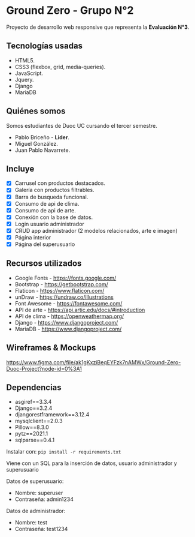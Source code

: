 # Ground Zero - Grupo N°2

Proyecto de desarrollo web responsive que representa la **Evaluación N°3**.

## Tecnologías usadas

- HTML5.
- CSS3 (flexbox, grid, media-queries).
- JavaScript.
- Jquery.
- Django
- MariaDB

## Quiénes somos

Somos estudiantes de Duoc UC cursando el tercer semestre.

- Pablo Briceño - **Lider**.
- Miguel González.
- Juan Pablo Navarrete.

## Incluye

- [x] Carrusel con productos destacados.
- [x] Galería con productos filtrables.
- [x] Barra de busqueda funcional.
- [x] Consumo de api de clima.
- [x] Consumo de api de arte.
- [x] Conexión con la base de datos.
- [x] Login usuario administrador
- [x] CRUD app administrador (2 modelos relacionados, arte e imagen)
- [x] Página interior
- [x] Página del superusuario

## Recursos utilizados

- Google Fonts - https://fonts.google.com/
- Bootstrap - https://getbootstrap.com/
- Flaticon - https://www.flaticon.com/
- unDraw - https://undraw.co/illustrations
- Font Awesome - https://fontawesome.com/
- API de arte - https://api.artic.edu/docs/#introduction
- API de clima - https://openweathermap.org/
- Django - https://www.djangoproject.com/
- MariaDB - https://www.djangoproject.com/

## Wireframes & Mockups

https://www.figma.com/file/ak1gKxziBeqEYFzk7nAMWx/Ground-Zero-Duoc-Project?node-id=0%3A1

## Dependencias
  - asgiref==3.3.4
  - Django==3.2.4
  - djangorestframework==3.12.4
  - mysqlclient==2.0.3
  - Pillow==8.3.0
  - pytz==2021.1
  - sqlparse==0.4.1

Instalar con: ```pip install -r requirements.txt```

Viene con un SQL para la inserción de datos, usuario administrador y superusuario

Datos de superusuario:
  - Nombre: superuser
  - Contraseña: admin1234

Datos de administrador:
  - Nombre: test
  - Contraseña: test1234

